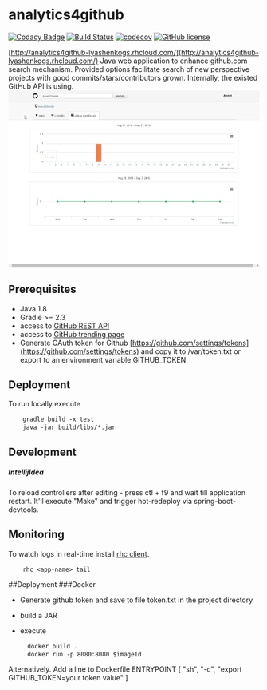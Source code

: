 # analytics4github

[![Codacy Badge](https://api.codacy.com/project/badge/Grade/d3a472531c4b46749c7eda1439d746db)](https://www.codacy.com/app/lyashenkogs/analytics4github?utm_source=github.com&amp;utm_medium=referral&amp;utm_content=LyashenkoGS/analytics4github&amp;utm_campaign=Badge_Grade)
[![Build Status](https://travis-ci.org/LyashenkoGS/analytics4github.svg?branch=master)](https://travis-ci.org/LyashenkoGS/analytics4github)
[![codecov](https://codecov.io/gh/LyashenkoGS/analytics4github/branch/master/graph/badge.svg)](https://codecov.io/gh/LyashenkoGS/analytics4github)
[![GitHub license](https://img.shields.io/github/license/mashape/apistatus.svg)](https://github.com/LyashenkoGS/analytics4github/blob/master/LICENCE)  


[http://analytics4github-lyashenkogs.rhcloud.com/](http://analytics4github-lyashenkogs.rhcloud.com/)
Java web application to enhance github.com search mechanism.
Provided options facilitate search of new perspective projects with good commits/stars/contributors grown.
Internally, the existed GitHub API is using.  
![Demo](https://github.com/LyashenkoGS/analytics4github/blob/master/demo.gif) 

## Prerequisites

* Java 1.8
* Gradle >= 2.3 
* access to [GitHub REST API ](https://developer.github.com/v3/)
* access to [GitHub trending page](https://github.com/trending)
* Generate OAuth token for Github [https://github.com/settings/tokens](https://github.com/settings/tokens) and copy it to /var/token.txt or export to an environment variable GITHUB_TOKEN. 

## Deployment
To run locally execute

        gradle build -x test
        java -jar build/libs/*.jar 

## Development

##### IntellijIdea
To reload controllers after editing - press ctl + f9 and wait till application restart.
It'll execute "Make" and trigger hot-redeploy via spring-boot-devtools.

## Monitoring
To watch logs in real-time install [rhc client](https://developers.openshift.com/managing-your-applications/client-tools.html). 

        rhc <app-name> tail
 
##Deployment 
###Docker

* Generate github token and save to file token.txt in the project directory
* build a JAR
* execute

        docker build .
        docker run -p 8080:8080 $imageId
Alternatively. Add a line to  Dockerfile 
ENTRYPOINT [ "sh", "-c", "export GITHUB_TOKEN=your token value" ]